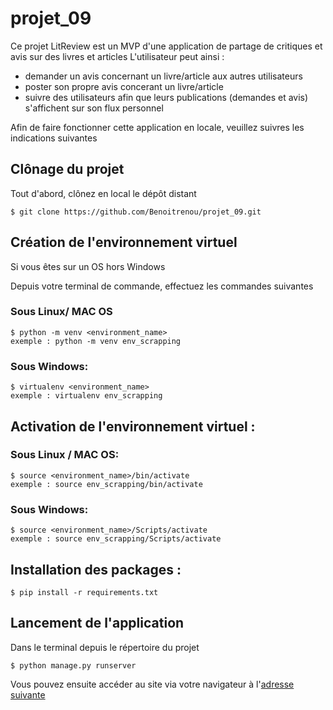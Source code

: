 # projet_09

Ce projet LitReview est un MVP d'une application de partage de critiques et avis sur des livres et articles
L'utilisateur peut ainsi : 
  - demander un avis concernant un livre/article aux autres utilisateurs
  - poster son propre avis concerant un livre/article
  - suivre des utilisateurs afin que leurs publications (demandes et avis) s'affichent sur son flux personnel

Afin de faire fonctionner cette application en locale, veuillez suivres les indications suivantes

## Clônage du projet

Tout d'abord, clônez en local le dépôt distant

    $ git clone https://github.com/Benoitrenou/projet_09.git

## Création de l'environnement virtuel

Si vous êtes sur un OS hors Windows 

Depuis votre terminal de commande, effectuez les commandes suivantes 

### Sous Linux/ MAC OS

    $ python -m venv <environment_name>
    exemple : python -m venv env_scrapping 
    
### Sous Windows:
    
    $ virtualenv <environment_name>
    exemple : virtualenv env_scrapping 
    
## Activation de l'environnement virtuel : 

### Sous Linux / MAC OS:

    $ source <environment_name>/bin/activate
    exemple : source env_scrapping/bin/activate
   
### Sous Windows:

    $ source <environment_name>/Scripts/activate
    exemple : source env_scrapping/Scripts/activate
    
## Installation des packages : 

    $ pip install -r requirements.txt
    
## Lancement de l'application

Dans le terminal depuis le répertoire du projet

    $ python manage.py runserver

Vous pouvez ensuite accéder au site via votre navigateur à l'[adresse suivante](http://127.0.0.1:8000/)
